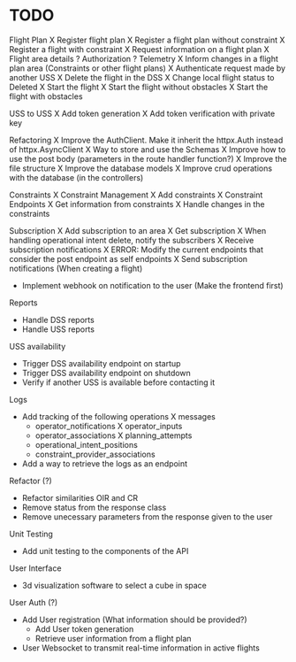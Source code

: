 # TODO

Flight Plan
X Register flight plan
    X Register a flight plan without constraint
    X Register a flight with constraint
X Request information on a flight plan
    X Flight area details
    ? Authorization
    ? Telemetry
X Inform changes in a flight plan area (Constraints or other flight plans)
    X Authenticate request made by another USS
    X Delete the flight in the DSS
    X Change local flight status to Deleted
X Start the flight
    X Start the flight without obstacles
    X Start the flight with obstacles

USS to USS
X Add token generation
X Add token verification with private key

Refactoring
X Improve the AuthClient. Make it inherit the httpx.Auth instead of httpx.AsyncClient
X Way to store and use the Schemas
    X Improve how to use the post body (parameters in the route handler function?)
    X Improve the file structure
X Improve the database models
X Improve crud operations with the database (in the controllers)

Constraints
X Constraint Management
    X Add constraints
X Constraint Endpoints
    X Get information from constraints
    X Handle changes in the constraints

Subscription
X Add subscription to an area
X Get subscription
X When handling operational intent delete, notify the subscribers
X Receive subscription notifications
    X ERROR: Modify the current endpoints that consider the post endpoint as
        self endpoints
X Send subscription notifications (When creating a flight)
- Implement webhook on notification to the user (Make the frontend first)

Reports
- Handle DSS reports
- Handle USS reports

USS availability
- Trigger DSS availability endpoint on startup
- Trigger DSS availability endpoint on shutdown
- Verify if another USS is available before contacting it

Logs
- Add tracking of the following operations
  X messages
  - operator_notifications
  X operator_inputs
  - operator_associations
  X planning_attempts
  - operational_intent_positions
  - constraint_provider_associations
- Add a way to retrieve the logs as an endpoint

Refactor (?)
- Refactor similarities OIR and CR
- Remove status from the response class
- Remove unecessary parameters from the response given to the user

Unit Testing
- Add unit testing to the components of the API

User Interface
- 3d visualization software to select a cube in space

User Auth (?)
- Add User registration (What information should be provided?)
    - Add User token generation
    - Retrieve user information from a flight plan
- User Websocket to transmit real-time information in active flights

